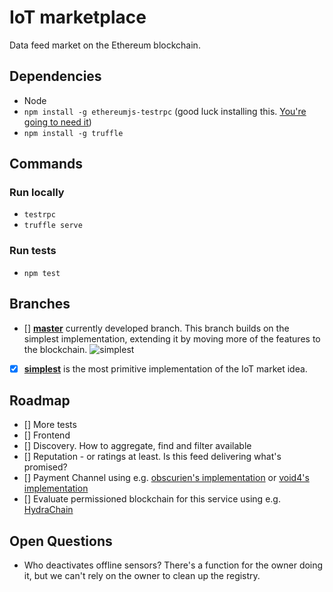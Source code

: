 # IoT marketplace
Data feed market on the Ethereum blockchain.

## Dependencies

* Node
* `npm install -g ethereumjs-testrpc` (good luck installing this. [You're going to need it](https://github.com/ethereumjs/testrpc#install))
* `npm install -g truffle`

## Commands

### Run locally
* `testrpc`
* `truffle serve`

### Run tests
* `npm test`

## Branches
* [] [**master**](https://github.com/ramvi/iotmarket/tree/master) currently developed branch. This branch builds on the simplest implementation, extending it by moving more of the features to the blockchain.
![simplest]

* [x] [**simplest**](https://github.com/ramvi/iotmarket/tree/simplest) is the most primitive implementation of the IoT market idea. 

## Roadmap
* [] More tests
* [] Frontend
* [] Discovery. How to aggregate, find and filter available
* [] Reputation - or ratings at least. Is this feed delivering what's promised?
* [] Payment Channel using e.g. [obscurien's implementation](https://github.com/obscuren/whisper-payment-channel) or [void4's implementation](https://github.com/void4/paymentchannel)
* [] Evaluate permissioned blockchain for this service using e.g. [HydraChain](https://github.com/HydraChain/hydrachain)

## Open Questions
* Who deactivates offline sensors? There's a function for the owner doing it, but we can't rely on the owner to clean up the registry. 

[simplest]: https://goo.gl/photos/bKukxfUjuY4qLJbC8 "IoT market simplest implementation"

